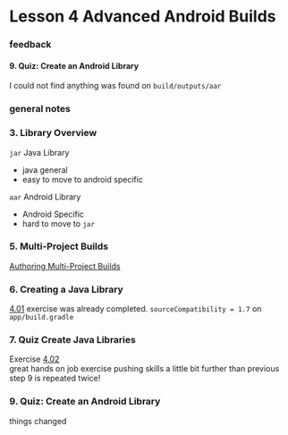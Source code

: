# Lesson 4 Advanced Android Builds

### feedback
#### 9. Quiz: Create an Android Library
I could not find anything was found on `build/outputs/aar` 

### general notes


### 3. Library Overview
`jar` Java Library
- java general
- easy to move to android specific

`aar` Android Library
- Android Specific
- hard to move to `jar`

### 5. Multi-Project Builds
[Authoring Multi-Project Builds](https://docs.gradle.org/current/userguide/multi_project_builds.html)

### 6. Creating a Java Library
[4.01](4.01) exercise was already completed.
`sourceCompatibility = 1.7` on `app/build.gradle`

### 7. Quiz Create Java Libraries
Exercise [4.02](4.02)  
great hands on job exercise pushing skills a little bit further than previous  
step 9 is repeated twice!

### 9. Quiz: Create an Android Library
things changed
